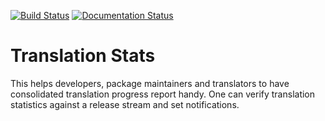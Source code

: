[![Build Status](https://travis-ci.org/sundeep-co-in/transtats.svg?branch=master)](https://travis-ci.org/sundeep-co-in/transtats)
[![Documentation Status](https://readthedocs.org/projects/transtats/badge/?version=latest)](http://transtats.readthedocs.io/en/latest/?badge=latest)

# Translation Stats

This helps developers, package maintainers and translators to have consolidated translation progress report handy.
One can verify translation statistics against a release stream and set notifications.
